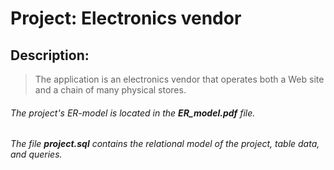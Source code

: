 # Project: Electronics vendor
## Description:
>The application is an electronics vendor that operates both a Web site and a chain of many physical stores.

###### The project's *ER-model* is located in the **ER_model.pdf** file.
###### The file **project.sql** contains the *relational model of the project, table data, and queries*.
